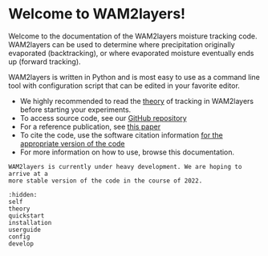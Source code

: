 # Welcome to WAM2layers!

Welcome to the documentation of the WAM2layers moisture tracking code.
WAM2layers can be used to determine where precipitation originally evaporated
(backtracking), or where evaporated moisture eventually ends up (forward
tracking).

WAM2layers is written in Python and is most easy to use as a command line tool
with configuration script that can be edited in your favorite editor.

* We highly recommended to read the [theory](./theory.md) of tracking in
  WAM2layers before starting your experiments.
* To access source code, see our [GitHub repository](https://github.com/WAM2layers/WAM2layers)
* For a reference publication, see [this paper](https://doi.org/10.5194/esd-5-471-2014)
* To cite the code, use the software citation information [for the appropriate
  version of the code](https://doi.org/10.5281/zenodo.7010594)
* For more information on how to use, browse this documentation.

```{attention}
WAM2layers is currently under heavy development. We are hoping to arrive at a
more stable version of the code in the course of 2022.
```

```{toctree}
:hidden:
self
theory
quickstart
installation
userguide
config
develop
```
